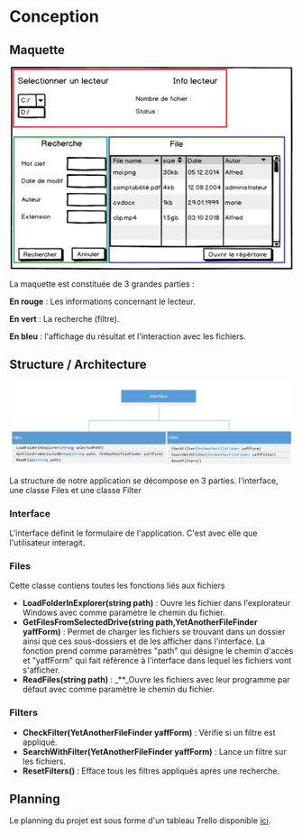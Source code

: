 # Conception

## Maquette

![](../.gitbook/assets/maquette.PNG)

La maquette est constituée de 3 grandes parties :

**En rouge** : Les informations concernant le lecteur.

**En vert** : La recherche \(filtre\).

**En bleu** : l'affichage du résultat et l'interaction avec les fichiers.

## Structure / Architecture

![](../.gitbook/assets/structure2.PNG)

La structure de notre application se décompose en 3 parties. l'interface, une classe Files et une classe Filter

### Interface

L'interface définit le formulaire de l'application. C'est avec elle que l'utilisateur interagit.

### Files

Cette classe contiens toutes les fonctions liés aux fichiers

* **LoadFolderInExplorer\(string path\)** : Ouvre les fichier dans l'explorateur Windows avec comme paramètre le chemin du fichier.
* **GetFilesFromSelectedDrive\(string path,YetAnotherFileFinder yaffForm\)** : Permet de charger les fichiers se trouvant dans un dossier ainsi que ces sous-dossiers et de les afficher dans l'interface. La fonction prend comme paramètres "path" qui désigne le chemin d'accès et "yaffForm" qui fait référence à l'interface dans lequel les fichiers vont s'afficher. 
* **ReadFiles\(string path\)** : _\*\*_Ouvre les fichiers avec leur programme par défaut avec comme paramètre le chemin du fichier.

### Filters

* **CheckFilter\(YetAnotherFileFinder yaffForm\)** : Vérifie si un filtre est appliqué.
* **SearchWithFilter\(YetAnotherFileFinder yaffForm\)** : Lance un filtre sur les fichiers.
* **ResetFilters\(\)** : Efface tous les filtres appliqués après une recherche.

## Planning

Le planning du projet est sous forme d'un tableau Trello disponible [ici](https://trello.com/b/jYtXQac9/yet-another-file-finder).

